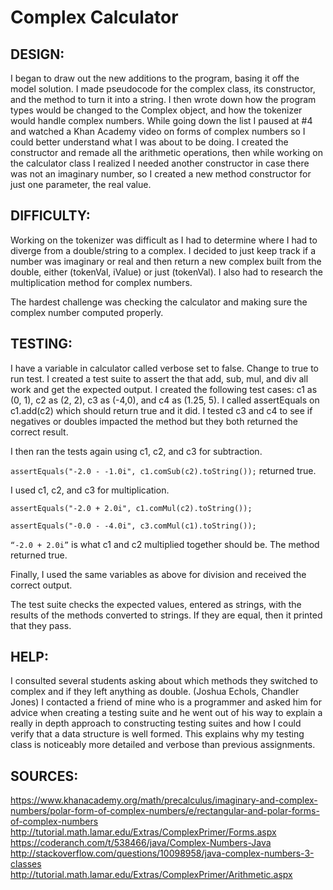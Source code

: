 # Complex Calculator
## DESIGN:  

I began to draw out the new additions to the program, basing it off the model solution. I made pseudocode for the complex class, its constructor, and the method to turn it into a string. I then wrote down how the program types would be changed to the Complex object, and how the tokenizer would handle complex numbers. While going down the list I paused at #4 and watched a Khan Academy video on forms of complex numbers so I could better understand what I was about to be doing. I created the constructor and remade all the arithmetic operations, then while working on the calculator class I realized I needed another constructor in case there was not an imaginary number, so I created a new method constructor for just one parameter, the real value. 

## DIFFICULTY: 

Working on the tokenizer was difficult as I had to determine where I had to diverge from a double/string to a complex. I decided to just keep track if a number was imaginary or real and then return a new complex built from the double, either (tokenVal, iValue) or just (tokenVal). I also had to research the multiplication method for complex numbers. 

The hardest challenge was checking the calculator and making sure the complex number computed properly.

## TESTING:

I have a variable in calculator called verbose set to false. Change to true to run test. I created a test suite to assert the that add, sub, mul, and div all work and get the expected output. I created the following test cases:  c1 as (0, 1), c2 as (2, 2), c3 as (-4,0), and c4 as (1.25, 5). I called assertEquals on c1.add(c2) which should return true and it did. I tested c3 and c4 to see if negatives or doubles impacted the method but they both returned the correct result. 

I then ran the tests again using c1, c2, and c3 for subtraction. 

`assertEquals("-2.0 - -1.0i", c1.comSub(c2).toString());` returned true. 

I used c1, c2, and c3 for multiplication. 

`assertEquals("-2.0 + 2.0i", c1.comMul(c2).toString());`

`assertEquals("-0.0 - -4.0i", c3.comMul(c1).toString());`

`“-2.0 + 2.0i”` is what c1 and c2 multiplied together should be. The method returned true. 

Finally, I used the same variables as above for division and received the correct output. 

The test suite checks the expected values, entered as strings, with the results of the methods converted to strings. If they are equal, then it printed that they pass.  

## HELP: 

I consulted several students asking about which methods they switched to complex and if they left anything as double. (Joshua Echols, Chandler Jones) I contacted a friend of mine who is a programmer and asked him for advice when creating a testing suite and he went out of his way to explain a really in depth approach to constructing testing suites and how I could verify that a data structure is well formed. This explains why my testing class is noticeably more detailed and verbose than previous assignments. 



## SOURCES: 

https://www.khanacademy.org/math/precalculus/imaginary-and-complex-numbers/polar-form-of-complex-numbers/e/rectangular-and-polar-forms-of-complex-numbers
http://tutorial.math.lamar.edu/Extras/ComplexPrimer/Forms.aspx
https://coderanch.com/t/538466/java/Complex-Numbers-Java
http://stackoverflow.com/questions/10098958/java-complex-numbers-3-classes
http://tutorial.math.lamar.edu/Extras/ComplexPrimer/Arithmetic.aspx
